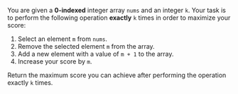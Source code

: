You are given a **0-indexed** integer array `nums` and an integer `k`. Your task is to perform the following operation **exactly** `k` times in order to maximize your score:

1. Select an element `m` from `nums`.
2. Remove the selected element `m` from the array.
3. Add a new element with a value of `m + 1` to the array.
4. Increase your score by `m`.

Return the maximum score you can achieve after performing the operation exactly `k` times.